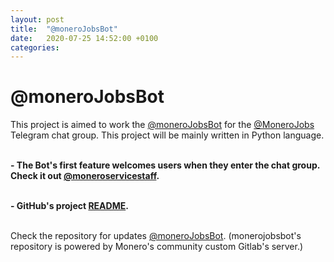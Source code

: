 ```yaml
---
layout: post
title:  "@moneroJobsBot"
date:   2020-07-25 14:52:00 +0100
categories:
---
```


# @moneroJobsBot

This project is aimed to work the [@moneroJobsBot](https://t.me/monerojobsbot) for the [@MoneroJobs](https://t.me/MoneroJobs) Telegram chat group. This project will be mainly written in Python language.

<br><b>- The Bot's first feature welcomes users when they enter the chat group. Check it out [@moneroservicestaff](https://t.me/moneroservicestaff).</b>

<br><b>- GitHub's project [README](https://repo.getmonero.org/churchofmonero/monerojobsbot/-/blob/master/README.md).</b>

<br>Check the repository for updates <a href="https://repo.getmonero.org/churchofmonero/monerojobsbot">@moneroJobsBot</a>. (monerojobsbot's repository is powered by Monero's community custom Gitlab's server.)